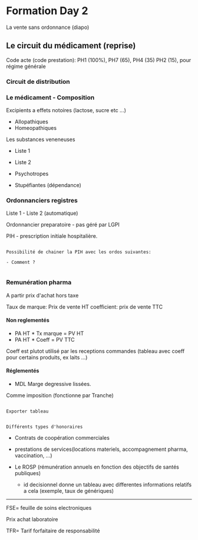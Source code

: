 # Formation Day 2

La vente sans ordonnance (diapo)

## Le circuit du médicament (reprise)

Code acte (code prestation): PH1 (100%), PH7 (65), PH4 (35) PH2 (15), pour régime générale

### Circuit de distribution

### Le médicament - Composition

Excipients a effets notoires (lactose, sucre etc ...)

- Allopathiques
- Homeopathiques

Les substances veneneuses

- Liste 1
- Liste 2

- Psychotropes

- Stupéfiantes (dépendance)

### Ordonnanciers registres

Liste 1 - Liste 2 (automatique)

Ordonnancier preparatoire - pas géré par LGPI

PIH - prescription initiale hospitalière.

```{note}

Possibilité de chainer la PIH avec les ordos suivantes:

- Comment ?


```

### Remunération pharma

A partir prix d'achat hors taxe

Taux de marque: Prix de vente HT
coefficient: prix de vente TTC

#### Non reglementés

- PA HT * Tx marque = PV HT
- PA HT * Coeff = PV TTC

Coeff est plutot utilisé par les receptions commandes (tableau avec coeff pour certains produits, ex laits ...)

#### Réglementés

- MDL Marge degressive lissées.

Comme imposition (fonctionne par Tranche)

```{note}

Exporter tableau

```


```{note}

Différents types d'honoraires

```

- Contrats de coopération commerciales

- prestations de services(locations materiels, accompagnement pharma, vaccination, ...)

- Le ROSP (rémunération annuels en fonction des objectifs de santés publiques)
    - id decisionnel donne un tableau avec differentes informations relatifs a cela (exemple, taux de génériques)
    

***

FSE= feuille de soins electroniques

Prix achat laboratoire

TFR= Tarif forfaitaire de responsabilité